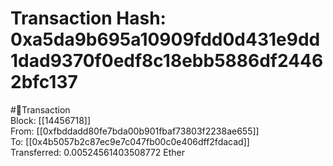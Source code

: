 
Transaction Hash: 0xa5da9b695a10909fdd0d431e9dd1dad9370f0edf8c18ebb5886df24462bfc137
====================================================================================
  
#💸Transaction  
Block: [[14456718]]  
From: [[0xfbddadd80fe7bda00b901fbaf73803f2238ae655]]  
To: [[0x4b5057b2c87ec9e7c047fb00c0e406dff2fdacad]]  
Transferred: 0.00524561403508772 Ether